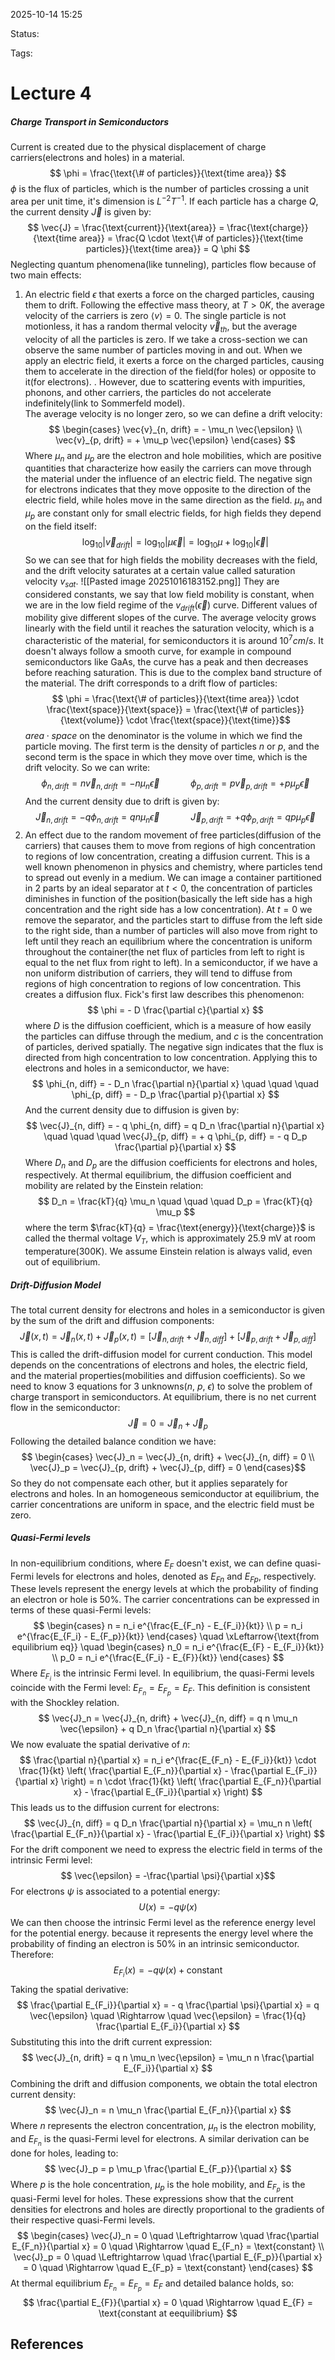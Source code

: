 
2025-10-14 15:25

Status: 

Tags:

# Lecture 4
##### Charge Transport in Semiconductors
Current is created due to the physical displacement of charge carriers(electrons and holes) in a material.
$$
\phi = \frac{\text{\# of particles}}{\text{time area}} $$
$\phi$ is the flux of particles, which is the number of particles crossing a unit area per unit time, it's dimension is $L^{-2} T^{-1}$.
If each particle has a charge $Q$, the current density $\vec{J}$ is given by:
$$ \vec{J} = \frac{\text{current}}{\text{area}} = \frac{\text{charge}}{\text{time area}} = \frac{Q \cdot \text{\# of particles}}{\text{time particles}}{\text{time area}} = Q \phi $$
Neglecting quantum phenomena(like tunneling), particles flow because of two main effects:
1. An electric field $\epsilon$ that exerts a force on the charged particles, causing them to drift.
	Following the effective mass theory, at $T > 0K$, the average velocity of the carriers is zero $\langle v \rangle = 0$. The single particle is not motionless, it has a random thermal velocity $\vec{v}_{th}$, but the average velocity of all the particles is zero. If we take a cross-section we can observe the same number of particles moving in and out. When we apply an electric field, it exerts a force on the charged particles, causing them to accelerate in the direction of the field(for holes) or opposite to it(for electrons). . However, due to scattering events with impurities, phonons, and other carriers, the particles do not accelerate indefinitely(link to Sommerfeld model).  
	The average velocity is no longer zero, so we can define a drift velocity:
$$ \begin{cases}
\vec{v}_{n, drift} = - \mu_n \vec{\epsilon} \\
\vec{v}_{p, drift} = + \mu_p \vec{\epsilon}
				\end{cases} $$
	Where $\mu_n$ and $\mu_p$ are the electron and hole mobilities, which are positive quantities that characterize how easily the carriers can move through the material under the influence of an electric field. The negative sign for electrons indicates that they move opposite to the direction of the electric field, while holes move in the same direction as the field.
	$\mu_n$ and $\mu_p$ are constant only for small electric fields, for high fields they depend on the field itself:
$$ \log_{10} |\vec{v}_{drift}| = \log_{10} |\mu \vec{\epsilon}| = \log_{10} \mu + \log_{10} |\vec{\epsilon}| $$
	So we can see that for high fields the mobility decreases with the field, and the drift velocity saturates at a certain value called saturation velocity $v_{sat}$.
	![[Pasted image 20251016183152.png]]
	They are considered constants, we say that low field mobility is constant, when we are in the low field regime of the $v_{drift}(\vec{\epsilon})$ curve. Different values of mobility give different slopes of the curve. The average velocity grows linearly with the field until it reaches the saturation velocity, which is a characteristic of the material, for semiconductors it is around $10^7 cm/s$. It doesn't always follow a smooth curve, for example in compound semiconductors like GaAs, the curve has a peak and then decreases before reaching saturation. This is due to the complex band structure of the material. 
	The drift corresponds to a drift flow of particles:
$$
\phi = \frac{\text{\# of particles}}{\text{time area}} \cdot \frac{\text{space}}{\text{space}} = \frac{\text{\# of particles}}{\text{volume}} \cdot \frac{\text{space}}{\text{time}}$$
	$area \cdot space$ on the denominator is the volume in which we find the particle moving. The first term is the density of particles $n$ or $p$, and the second term is the space in which they move over time, which is the drift velocity. So we can write:
	$$ \phi_{n, drift} = n \vec{v}_{n, drift} = - n \mu_n \vec{\epsilon} \quad \quad \quad  \phi_{p, drift} = p \vec{v}_{p, drift} = + p \mu_p \vec{\epsilon} $$
	And the current density due to drift is given by:
	$$ \vec{J}_{n, drift} = - q \phi_{n, drift} = q n \mu_n \vec{\epsilon} \quad \quad \quad  \vec{J}_{p, drift} = + q \phi_{p, drift} = q p \mu_p \vec{\epsilon} $$
2. An effect due to the random movement of free particles(diffusion of the carriers) that causes them to move from regions of high concentration to regions of low concentration, creating a diffusion current. This is a well known phenomenon in physics and chemistry, where particles tend to spread out evenly in a medium. We can image a container partitioned in 2 parts by an ideal separator at $t < 0$, the concentration of particles diminishes in function of the position(basically the left side has a high concentration and the right side has a low concentration). At $t = 0$ we remove the separator, and the particles start to diffuse from the left side to the right side, than a number of particles will also move from right to left until they reach an equilibrium where the concentration is uniform throughout the container(the net flux of particles from left to right is equal to the net flux from right to left). 
	In a semiconductor, if we have a non uniform distribution of carriers, they will tend to diffuse from regions of high concentration to regions of low concentration. This creates a diffusion flux. Fick's first law describes this phenomenon:
$$
\phi = - D \frac{\partial c}{\partial x} $$
	where $D$ is the diffusion coefficient, which is a measure of how easily the particles can diffuse through the medium, and $c$ is the concentration of particles, derived spatially. The negative sign indicates that the flux is directed from high concentration to low concentration.
	Applying this to electrons and holes in a semiconductor, we have:
$$
\phi_{n, diff} = - D_n \frac{\partial n}{\partial x} \quad \quad \quad  \phi_{p, diff} = - D_p \frac{\partial p}{\partial x} $$
	And the current density due to diffusion is given by:
$$ \vec{J}_{n, diff} = - q \phi_{n, diff} = q D_n \frac{\partial n}{\partial x} \quad \quad \quad  \vec{J}_{p, diff} = + q \phi_{p, diff} = - q D_p \frac{\partial p}{\partial x} $$
	Where $D_n$ and $D_p$ are the diffusion coefficients for electrons and holes, respectively. At thermal equilibrium, the diffusion coefficient and mobility are related by the Einstein relation:
$$ D_n = \frac{kT}{q} \mu_n \quad \quad \quad  D_p = \frac{kT}{q} \mu_p $$
	where the term $\frac{kT}{q} = \frac{\text{energy}}{\text{charge}}$ is called the thermal voltage $V_T$, which is approximately 25.9 mV at room temperature(300K).
We assume Einstein relation is always valid, even out of equilibrium.
##### Drift-Diffusion Model
The total current density for electrons and holes in a semiconductor is given by the sum of the drift and diffusion components:
$$ \vec{J}(x, t) = \vec{J}_n (x, t) + \vec{J}_p (x, t) = [\vec{J}_{n, drift} + \vec{J}_{n, diff}] + [\vec{J}_{p, drift} + \vec{J}_{p, diff}] $$
This is called the drift-diffusion model for current conduction. This model depends on the concentrations of electrons and holes, the electric field, and the material properties(mobilities and diffusion coefficients). So we need to know 3 equations for 3 unknowns($n$, $p$, $\epsilon$) to solve the problem of charge transport in semiconductors.
At equilibrium, there is no net current flow in the semiconductor:
$$ \vec{J} = 0 = \vec{J}_n + \vec{J}_p $$
Following the detailed balance condition we have:
$$ \begin{cases}
\vec{J}_n = \vec{J}_{n, drift} + \vec{J}_{n, diff} = 0 \\
\vec{J}_p = \vec{J}_{p, drift} + \vec{J}_{p, diff} = 0
\end{cases}$$
So they do not compensate each other, but it applies separately for electrons and holes. In an homogeneous semiconductor at equilibrium, the carrier concentrations are uniform in space, and the electric field must be zero. 
##### Quasi-Fermi levels
In non-equilibrium conditions, where $E_F$ doesn't exist, we can define quasi-Fermi levels for electrons and holes, denoted as $E_{Fn}$ and $E_{Fp}$, respectively. These levels represent the energy levels at which the probability of finding an electron or hole is 50%. The carrier concentrations can be expressed in terms of these quasi-Fermi levels:
$$ \begin{cases}
n = n_i e^{\frac{E_{F_n} - E_{F_i}}{kt}} \\
p = n_i e^{\frac{E_{F_i} - E_{F_p}}{kt}}
\end{cases} \quad \xLeftarrow{\text{from equilibrium eq}} \quad \begin{cases}
n_0 = n_i e^{\frac{E_{F} - E_{F_i}}{kt}} \\
p_0 = n_i e^{\frac{E_{F_i} - E_{F}}{kt}}
\end{cases} $$
Where $E_{F_i}$ is the intrinsic Fermi level. In equilibrium, the quasi-Fermi levels coincide with the Fermi level: $E_{F_n} = E_{F_p} = E_F$. This definition is consistent with the Shockley relation. 
$$ \vec{J}_n = \vec{J}_{n, drift} + \vec{J}_{n, diff} = q n \mu_n \vec{\epsilon} + q D_n \frac{\partial n}{\partial x} $$
We now evaluate the spatial derivative of $n$:
$$ \frac{\partial n}{\partial x} = n_i e^{\frac{E_{F_n} - E_{F_i}}{kt}} \cdot \frac{1}{kt} \left( \frac{\partial E_{F_n}}{\partial x} - \frac{\partial E_{F_i}}{\partial x} \right) = n \cdot \frac{1}{kt} \left( \frac{\partial E_{F_n}}{\partial x} - \frac{\partial E_{F_i}}{\partial x} \right) $$
This leads us to the diffusion current for electrons:
$$ \vec{J}_{n, diff} = q D_n \frac{\partial n}{\partial x} = \mu_n n \left( \frac{\partial E_{F_n}}{\partial x} - \frac{\partial E_{F_i}}{\partial x} \right) $$
For the drift component we need to express the electric field in terms of the intrinsic Fermi level:
$$ \vec{\epsilon} = -\frac{\partial \psi}{\partial x}$$
For electrons $\psi$ is associated to a potential energy:
$$ U(x) = - q \psi (x) $$
We can then choose the intrinsic Fermi level as the reference energy level for the potential energy. because it represents the energy level where the probability of finding an electron is 50% in an intrinsic semiconductor. Therefore:
$$ E_{F_i} (x) = - q \psi (x) + \text{constant} $$
Taking the spatial derivative:
$$ \frac{\partial E_{F_i}}{\partial x} = - q \frac{\partial \psi}{\partial x} = q \vec{\epsilon} \quad \Rightarrow \quad \vec{\epsilon} = \frac{1}{q} \frac{\partial E_{F_i}}{\partial x} $$
Substituting this into the drift current expression:
$$ \vec{J}_{n, drift} = q n \mu_n \vec{\epsilon} = \mu_n n \frac{\partial E_{F_i}}{\partial x} $$
Combining the drift and diffusion components, we obtain the total electron current density:
$$ \vec{J}_n = n \mu_n \frac{\partial E_{F_n}}{\partial x} $$
Where $n$ represents the electron concentration, $\mu_n$ is the electron mobility, and $E_{F_n}$ is the quasi-Fermi level for electrons. A similar derivation can be done for holes, leading to:
$$ \vec{J}_p = p \mu_p \frac{\partial E_{F_p}}{\partial x} $$ 
Where $p$ is the hole concentration, $\mu_p$ is the hole mobility, and $E_{F_p}$ is the quasi-Fermi level for holes. These expressions show that the current densities for electrons and holes are directly proportional to the gradients of their respective quasi-Fermi levels.
$$ \begin{cases} \vec{J}_n = 0 \quad \Leftrightarrow \quad \frac{\partial E_{F_n}}{\partial x} = 0 \quad \Rightarrow \quad E_{F_n} = \text{constant} \\
\vec{J}_p = 0 \quad \Leftrightarrow \quad \frac{\partial E_{F_p}}{\partial x} = 0 \quad \Rightarrow \quad E_{F_p} = \text{constant} \end{cases} $$
At thermal equilibrium $E_{F_n} = E_{F_p} = E_F$ and detailed balance holds, so:
$$ \frac{\partial E_{F}}{\partial x} = 0 \quad \Rightarrow \quad E_{F} = \text{constant at eequilibrium} $$
## References
